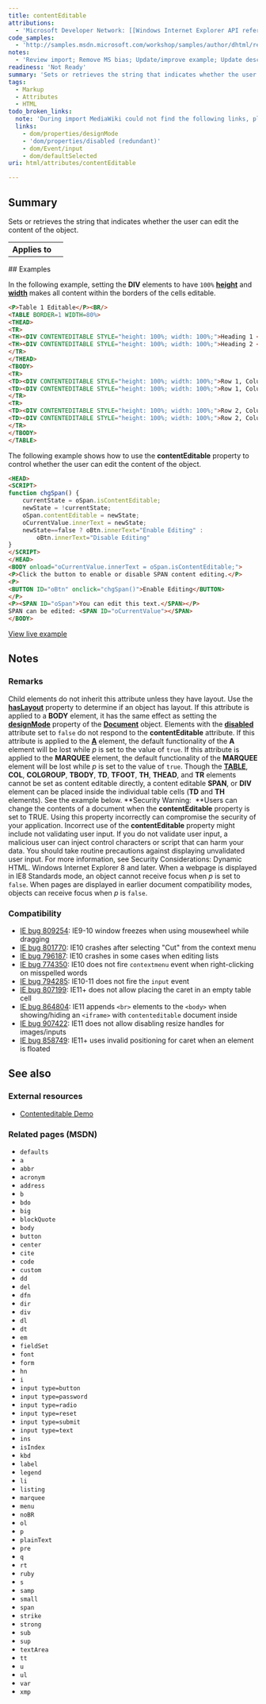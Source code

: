 ```yaml
---
title: contentEditable
attributions:
  - 'Microsoft Developer Network: [[Windows Internet Explorer API reference](http://msdn.microsoft.com/en-us/library/ie/hh828809%28v=vs.85%29.aspx) Article]'
code_samples:
  - 'http://samples.msdn.microsoft.com/workshop/samples/author/dhtml/refs/contentEditableEX2.htm'
notes:
  - 'Review import; Remove MS bias; Update/improve example; Update descriptions; Fix lists & compatibility info'
readiness: 'Not Ready'
summary: 'Sets or retrieves the string that indicates whether the user can edit the content of the object.'
tags:
  - Markup
  - Attributes
  - HTML
todo_broken_links:
  note: 'During import MediaWiki could not find the following links, please fix and adjust this list.'
  links:
    - dom/properties/designMode
    - 'dom/properties/disabled (redundant)'
    - dom/Event/input
    - dom/defaultSelected
uri: html/attributes/contentEditable

---
```

## Summary

Sets or retrieves the string that indicates whether the user can edit the content of the object.

<table class="wikitable">
<tr>
<th>
Applies to

</th>
<td>
</td>
</tr>
</table>
## Examples

In the following example, setting the **DIV** elements to have `100%` [**height**](/css/properties/height) and [**width**](/css/properties/width) makes all content within the borders of the cells editable.

``` html
<P>Table 1 Editable</P><BR/>
<TABLE BORDER=1 WIDTH=80%>
<THEAD>
<TR>
<TH><DIV CONTENTEDITABLE STYLE="height: 100%; width: 100%;">Heading 1 <DIV></TH>
<TH><DIV CONTENTEDITABLE STYLE="height: 100%; width: 100%;">Heading 2 <DIV></TH>
</TR>
</THEAD>
<TBODY>
<TR>
<TD><DIV CONTENTEDITABLE STYLE="height: 100%; width: 100%;">Row 1, Column 1 text.<DIV></TD>
<TD><DIV CONTENTEDITABLE STYLE="height: 100%; width: 100%;">Row 1, Column 2 text.<DIV></TD>
</TR>
<TR>
<TD><DIV CONTENTEDITABLE STYLE="height: 100%; width: 100%;">Row 2, Column 1 text.<DIV></TD>
<TD><DIV CONTENTEDITABLE STYLE="height: 100%; width: 100%;">Row 2, Column 2 text.<DIV></TD>
</TR>
</TBODY>
</TABLE>
```

The following example shows how to use the **contentEditable** property to control whether the user can edit the content of the object.

``` html
<HEAD>
<SCRIPT>
function chgSpan() {
    currentState = oSpan.isContentEditable;
    newState = !currentState;
    oSpan.contentEditable = newState;
    oCurrentValue.innerText = newState;
    newState==false ? oBtn.innerText="Enable Editing" :
        oBtn.innerText="Disable Editing"
}
</SCRIPT>
</HEAD>
<BODY onload="oCurrentValue.innerText = oSpan.isContentEditable;">
<P>Click the button to enable or disable SPAN content editing.</P>
<P>
<BUTTON ID="oBtn" onclick="chgSpan()">Enable Editing</BUTTON>
</P>
<P><SPAN ID="oSpan">You can edit this text.</SPAN></P>
SPAN can be edited: <SPAN ID="oCurrentValue"></SPAN>
</BODY>
```

[View live example](http://samples.msdn.microsoft.com/workshop/samples/author/dhtml/refs/contentEditableEX2.htm)

## Notes

### Remarks

Child elements do not inherit this attribute unless they have layout. Use the [**hasLayout**](/css/cssom/properties/hasLayout) property to determine if an object has layout. If this attribute is applied to a **BODY** element, it has the same effect as setting the [**designMode**](/w/index.php?title=dom/properties/designMode&action=edit&redlink=1) property of the [**Document**](/dom/Document) object. Elements with the [**disabled**](/w/index.php?title=dom/properties/disabled_(redundant)&action=edit&redlink=1) attribute set to `false` do not respond to the **contentEditable** attribute. If this attribute is applied to the [**A**](/html/elements/a) element, the default functionality of the **A** element will be lost while *p* is set to the value of `true`. If this attribute is applied to the **MARQUEE** element, the default functionality of the **MARQUEE** element will be lost while *p* is set to the value of `true`. Though the [**TABLE**](/html/elements/table), **COL**, **COLGROUP**, **TBODY**, **TD**, **TFOOT**, **TH**, **THEAD**, and **TR** elements cannot be set as content editable directly, a content editable **SPAN**, or **DIV** element can be placed inside the individual table cells (**TD** and **TH** elements). See the example below. **Security Warning:  **Users can change the contents of a document when the **contentEditable** property is set to TRUE. Using this property incorrectly can compromise the security of your application. Incorrect use of the **contentEditable** property might include not validating user input. If you do not validate user input, a malicious user can inject control characters or script that can harm your data. You should take routine precautions against displaying unvalidated user input. For more information, see Security Considerations: Dynamic HTML. Windows Internet Explorer 8 and later. When a webpage is displayed in IE8 Standards mode, an object cannot receive focus when *p* is set to `false`. When pages are displayed in earlier document compatibility modes, objects can receive focus when *p* is `false`.

### Compatibility

-   [IE bug 809254](https://connect.microsoft.com/IE/feedbackdetail/view/809254): IE9-10 window freezes when using mousewheel while dragging
-   [IE bug 801770](https://connect.microsoft.com/IE/feedbackdetail/view/801770): IE10 crashes after selecting "Cut" from the context menu
-   [IE bug 796187](https://connect.microsoft.com/IE/feedback/details/796187/internet-explorer-10-crash-with-contenteditable-list): IE10 crashes in some cases when editing lists
-   [IE bug 774350](https://connect.microsoft.com/IE/feedbackdetail/view/774350): IE10 does not fire `contextmenu` event when right-clicking on misspelled words
-   [IE bug 794285](https://connect.microsoft.com/IE/feedbackdetail/view/794285): IE10-11 does not fire the `input` event
-   [IE bug 807199](https://connect.microsoft.com/IE/feedbackdetail/view/807199): IE11+ does not allow placing the caret in an empty table cell
-   [IE bug 864804](https://connect.microsoft.com/IE/feedbackdetail/view/864804): IE11 appends `<br>` elements to the `<body>` when showing/hiding an `<iframe>` with `contenteditable` document inside
-   [IE bug 907422](https://connect.microsoft.com/IE/feedbackdetail/view/907422): IE11 does not allow disabling resize handles for images/inputs
-   [IE bug 858749](https://connect.microsoft.com/IE/feedback/details/858749): IE11+ uses invalid positioning for caret when an element is floated

## See also

### External resources

-   [Contenteditable Demo](http://demo.xpertdeveloper.com/contenteditable-attribute/)

### Related pages (MSDN)

-   `defaults`
-   `a`
-   `abbr`
-   `acronym`
-   `address`
-   `b`
-   `bdo`
-   `big`
-   `blockQuote`
-   `body`
-   `button`
-   `center`
-   `cite`
-   `code`
-   `custom`
-   `dd`
-   `del`
-   `dfn`
-   `dir`
-   `div`
-   `dl`
-   `dt`
-   `em`
-   `fieldSet`
-   `font`
-   `form`
-   `hn`
-   `i`
-   `input type=button`
-   `input type=password`
-   `input type=radio`
-   `input type=reset`
-   `input type=submit`
-   `input type=text`
-   `ins`
-   `isIndex`
-   `kbd`
-   `label`
-   `legend`
-   `li`
-   `listing`
-   `marquee`
-   `menu`
-   `noBR`
-   `ol`
-   `p`
-   `plainText`
-   `pre`
-   `q`
-   `rt`
-   `ruby`
-   `s`
-   `samp`
-   `small`
-   `span`
-   `strike`
-   `strong`
-   `sub`
-   `sup`
-   `textArea`
-   `tt`
-   `u`
-   `ul`
-   `var`
-   `xmp`
